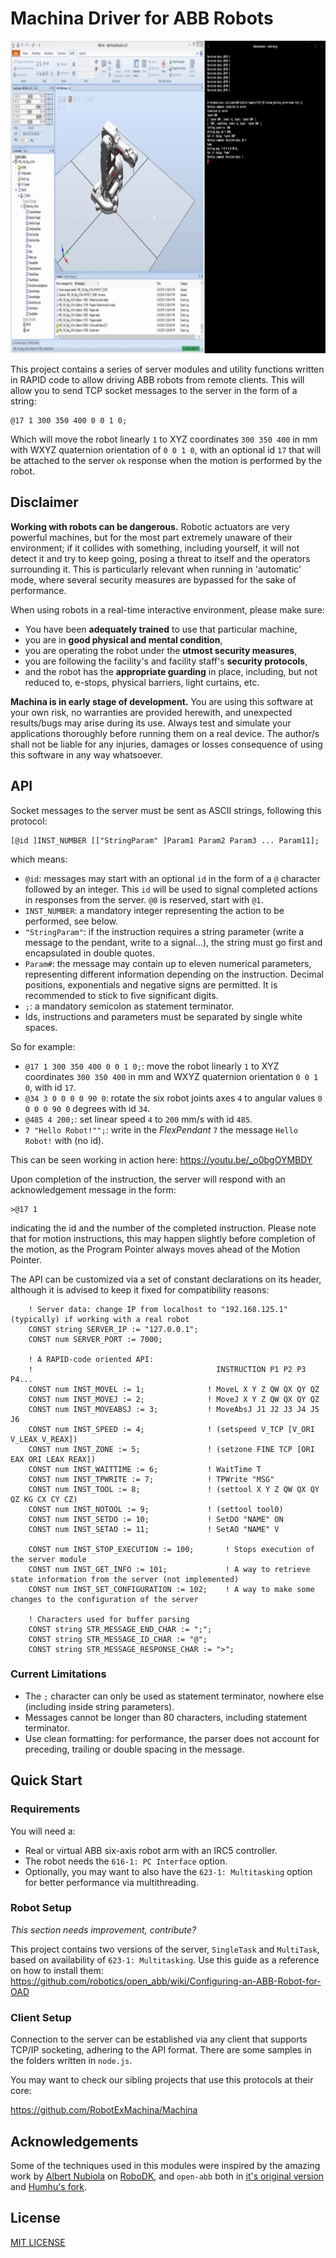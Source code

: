 # Machina Driver for ABB Robots

<p align="center">
<a href="https://youtu.be/_o0bgOYMBDY" target="_blank"><img width="888" height="500" src="banner.gif"></a>
</p>

This project contains a series of server modules and utility functions written in RAPID code to allow driving ABB robots from remote clients. This will allow you to send TCP socket messages to the server in the form of a string:

```
@17 1 300 350 400 0 0 1 0;
```

Which will move the robot linearly `1` to XYZ coordinates `300 350 400` in mm with WXYZ quaternion orientation of `0 0 1 0`, with an optional id `17` that will be attached to the server `ok` response when the motion is performed by the robot.

## Disclaimer

__Working with robots can be dangerous.__ Robotic actuators are very powerful machines, but for the most part extremely unaware of their environment; if it collides with something, including yourself, it will not detect it and try to keep going, posing a threat to itself and the operators surrounding it. This is particularly relevant when running in 'automatic' mode, where several security measures are bypassed for the sake of performance.

When using robots in a real-time interactive environment, please make sure:
- You have been __adequately trained__ to use that particular machine,
- you are in __good physical and mental condition__,
- you are operating the robot under the __utmost security measures__,
- you are following the facility's and facility staff's __security protocols__,
- and the robot has the __appropriate guarding__ in place, including, but not reduced to, e-stops, physical barriers, light curtains, etc.

__Machina is in early stage of development.__ You are using this software at your own risk, no warranties are provided herewith, and unexpected results/bugs may arise during its use. Always test and simulate your applications thoroughly before running them on a real device. The author/s shall not be liable for any injuries, damages or losses consequence of using this software in any way whatsoever.

## API

Socket messages to the server must be sent as ASCII strings, following this protocol:

```
[@id ]INST_NUMBER [["StringParam" ]Param1 Param2 Param3 ... Param11];
```

which means:

- `@id`: messages may start with an optional `id` in the form of a `@` character followed by an integer. This `id` will be used to signal completed actions in responses from the server. `@0` is reserved, start with `@1`.
- `INST_NUMBER`: a mandatory integer representing the action to be performed, see below.
- `"StringParam"`: if the instruction requires a string parameter (write a message to the pendant, write to a signal...), the string must go first and encapsulated in double quotes.
- `Param#`: the message may contain up to eleven numerical parameters, representing different information depending on the instruction. Decimal positions, exponentials and negative signs are permitted. It is recommended to stick to five significant digits.
- `;`: a mandatory semicolon as statement terminator.
- Ids, instructions and parameters must be separated by single white spaces.

So for example:

- `@17 1 300 350 400 0 0 1 0;`: move the robot linearly `1` to XYZ coordinates `300 350 400` in mm and WXYZ quaternion orientation `0 0 1 0`, with id `17`.
- `@34 3 0 0 0 0 90 0`: rotate the six robot joints axes `4` to angular values `0 0 0 0 90 0` degrees with id `34`.
- `@485 4 200;`: set linear speed `4` to `200` mm/s with id `485`.
- `7 "Hello Robot!"";`: write in the _FlexPendant_ `7` the message `Hello Robot!` with (no id).

This can be seen working in action here: https://youtu.be/_o0bgOYMBDY

Upon completion of the instruction, the server will respond with an acknowledgement message in the form:

```
>@17 1
```

indicating the id and the number of the completed instruction. Please note that for motion instructions, this may happen slightly before completion of the motion, as the Program Pointer always moves ahead of the Motion Pointer.

The API can be customized via a set of constant declarations on its header, although it is advised to keep it fixed for compatibility reasons:

```
    ! Server data: change IP from localhost to "192.168.125.1" (typically) if working with a real robot
    CONST string SERVER_IP := "127.0.0.1";
    CONST num SERVER_PORT := 7000;

    ! A RAPID-code oriented API:
    !                                         INSTRUCTION P1 P2 P3 P4...
    CONST num INST_MOVEL := 1;              ! MoveL X Y Z QW QX QY QZ
    CONST num INST_MOVEJ := 2;              ! MoveJ X Y Z QW QX QY QZ
    CONST num INST_MOVEABSJ := 3;           ! MoveAbsJ J1 J2 J3 J4 J5 J6
    CONST num INST_SPEED := 4;              ! (setspeed V_TCP [V_ORI V_LEAX V_REAX])
    CONST num INST_ZONE := 5;               ! (setzone FINE TCP [ORI EAX ORI LEAX REAX])
    CONST num INST_WAITTIME := 6;           ! WaitTime T
    CONST num INST_TPWRITE := 7;            ! TPWrite "MSG"
    CONST num INST_TOOL := 8;               ! (settool X Y Z QW QX QY QZ KG CX CY CZ)
    CONST num INST_NOTOOL := 9;             ! (settool tool0)
    CONST num INST_SETDO := 10;             ! SetDO "NAME" ON
    CONST num INST_SETAO := 11;             ! SetAO "NAME" V

    CONST num INST_STOP_EXECUTION := 100;       ! Stops execution of the server module
    CONST num INST_GET_INFO := 101;             ! A way to retrieve state information from the server (not implemented)
    CONST num INST_SET_CONFIGURATION := 102;    ! A way to make some changes to the configuration of the server

    ! Characters used for buffer parsing
    CONST string STR_MESSAGE_END_CHAR := ";";
    CONST string STR_MESSAGE_ID_CHAR := "@";
    CONST string STR_MESSAGE_RESPONSE_CHAR := ">";
```


### Current Limitations

- The `;` character can only be used as statement terminator, nowhere else (including inside string parameters).
- Messages cannot be longer than 80 characters, including statement terminator.
- Use clean formatting: for performance, the parser does not account for preceding, trailing or double spacing in the message.


## Quick Start

### Requirements

You will need a:
- Real or virtual ABB six-axis robot arm with an IRC5 controller.
- The robot needs the `616-1: PC Interface` option.
- Optionally, you may want to also have the `623-1: Multitasking` option for better performance via multithreading.

### Robot Setup
_This section needs improvement, contribute?_

This project contains two versions of the server, `SingleTask` and `MultiTask`, based on availability of `623-1: Multitasking`. Use this guide as a reference on how to install them: https://github.com/robotics/open_abb/wiki/Configuring-an-ABB-Robot-for-OAD

### Client Setup

Connection to the server can be established via any client that supports TCP/IP socketing, adhering to the API format. There are some samples in the folders written in `node.js`.

You may want to check our sibling projects that use this protocols at their core:

https://github.com/RobotExMachina/Machina

## Acknowledgements

Some of the techniques used in this modules were inspired by the amazing work by [Albert Nubiola](https://www.linkedin.com/in/albertnubiola) on [RoboDK](https://robodk.com/), and `open-abb` both in [it's original version](https://github.com/robotics/open_abb) and [Humhu's fork](https://github.com/Humhu/open-abb-driver).

## License
[MIT LICENSE](LICENSE.md)
